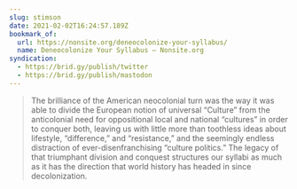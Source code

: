 ```yaml
---
slug: stimson
date: 2021-02-02T16:24:57.189Z
bookmark_of:
  url: https://nonsite.org/deneocolonize-your-syllabus/
  name: Deneocolonize Your Syllabus – Nonsite.org
syndication:
  - https://brid.gy/publish/twitter
  - https://brid.gy/publish/mastodon
---
```

> The brilliance of the American neocolonial turn was the way it was able to divide the European notion of universal “Culture” from the anticolonial need for oppositional local and national “cultures” in order to conquer both, leaving us with little more than toothless ideas about lifestyle, “difference,” and “resistance,” and the seemingly endless distraction of ever-disenfranchising “culture politics.” The legacy of that triumphant division and conquest structures our syllabi as much as it has the direction that world history has headed in since decolonization.